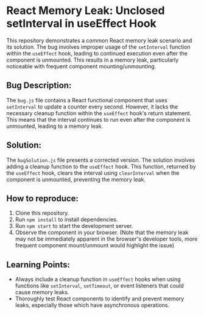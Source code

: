 # React Memory Leak: Unclosed setInterval in useEffect Hook

This repository demonstrates a common React memory leak scenario and its solution.  The bug involves improper usage of the `setInterval` function within the `useEffect` hook, leading to continued execution even after the component is unmounted. This results in a memory leak, particularly noticeable with frequent component mounting/unmounting.

## Bug Description:

The `bug.js` file contains a React functional component that uses `setInterval` to update a counter every second. However, it lacks the necessary cleanup function within the `useEffect` hook's return statement.  This means that the interval continues to run even after the component is unmounted, leading to a memory leak.

## Solution:

The `bugSolution.js` file presents a corrected version. The solution involves adding a cleanup function to the `useEffect` hook. This function, returned by the `useEffect` hook, clears the interval using `clearInterval` when the component is unmounted, preventing the memory leak.

## How to reproduce:

1. Clone this repository.
2. Run `npm install` to install dependencies.
3. Run `npm start` to start the development server.
4. Observe the component in your browser.  (Note that the memory leak may not be immediately apparent in the browser's developer tools, more frequent component mount/unmount would highlight the issue)

## Learning Points:

- Always include a cleanup function in `useEffect` hooks when using functions like `setInterval`, `setTimeout`, or event listeners that could cause memory leaks.
- Thoroughly test React components to identify and prevent memory leaks, especially those which have asynchronous operations.  